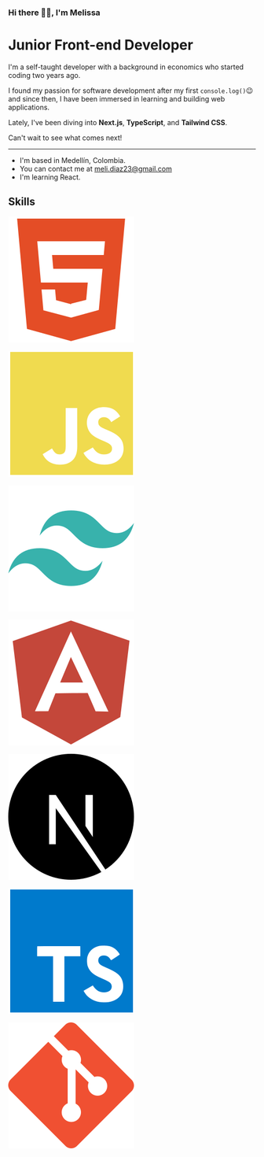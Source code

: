 ### Hi there 👋🏼, I'm Melissa

# Junior Front-end Developer

I'm a self-taught developer with a background in economics who started coding two years ago. 

I found my passion for software development after my first `console.log()`😉 and since then, I have been immersed in learning and building web applications. 

Lately, I've been diving into **Next.js**, **TypeScript**, and **Tailwind CSS**.

Can't wait to see what comes next!

***

- I'm based in Medellín, Colombia. 
- You can contact me at meli.diaz23@gmail.com
- I'm learning React.

## Skills

[![HTML](https://raw.githubusercontent.com/melodiaz23/melodiaz23/5e83d7eef15d517bcf46cebe2a6c8f3ed02a257d/icons/html5-colored.svg)](https://www.w3.org/standards/webdesign/htmlcss)

[![JavaScript](https://raw.githubusercontent.com/melodiaz23/melodiaz23/5e83d7eef15d517bcf46cebe2a6c8f3ed02a257d/icons/javascript-colored.svg)](https://www.javascript.com/)

[![Tailwind CSS](https://raw.githubusercontent.com/melodiaz23/melodiaz23/5e83d7eef15d517bcf46cebe2a6c8f3ed02a257d/icons/tailwindcss-colored.svg)](https://tailwindcss.com/)

[![Angular](https://raw.githubusercontent.com/melodiaz23/melodiaz23/5e83d7eef15d517bcf46cebe2a6c8f3ed02a257d/icons/angularjs-colored.svg)](https://angular.io/)

[![Next.js](https://raw.githubusercontent.com/melodiaz23/melodiaz23/5e83d7eef15d517bcf46cebe2a6c8f3ed02a257d/icons/nextjs-colored.svg)](https://nextjs.org/)

[![TypeScript](https://raw.githubusercontent.com/melodiaz23/melodiaz23/5e83d7eef15d517bcf46cebe2a6c8f3ed02a257d/icons/typescript-colored.svg)](https://www.typescriptlang.org/)

[![Git](https://raw.githubusercontent.com/melodiaz23/melodiaz23/5e83d7eef15d517bcf46cebe2a6c8f3ed02a257d/icons/git-colored.svg)](https://git-scm.com/)


